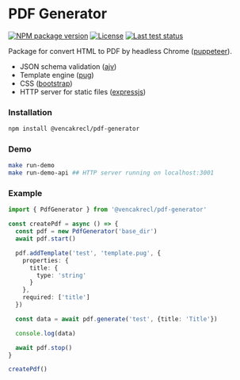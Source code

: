 # PDF Generator

[![NPM package version][npm]](https://www.npmjs.com/package/@vencakrecl/pdf-generator)
[![License][license]](https://github.com/VencaKrecl/pdf-generator/blob/master/LICENSE)
[![Last test status][build]](https://github.com/VencaKrecl/pdf-generator/actions?query=workflow%3ACI)

Package for convert HTML to PDF by headless Chrome ([puppeteer](https://github.com/puppeteer/puppeteer)).

* JSON schema validation ([ajv](https://github.com/epoberezkin/ajv))
* Template engine ([pug](https://github.com/pugjs/pug))
* CSS ([bootstrap](https://github.com/twbs/bootstrap))
* HTTP server for static files ([expressjs](https://github.com/expressjs/expressjs.com))

### Installation
```bash
npm install @vencakrecl/pdf-generator
```

### Demo
```bash
make run-demo
make run-demo-api ## HTTP server running on localhost:3001
```

### Example
```typescript
import { PdfGenerator } from '@vencakrecl/pdf-generator'

const createPdf = async () => {
  const pdf = new PdfGenerator('base_dir')
  await pdf.start()

  pdf.addTemplate('test', 'template.pug', {
    properties: {
      title: {
        type: 'string'
      }
    },
    required: ['title']
  })

  const data = await pdf.generate('test', {title: 'Title'})

  console.log(data)

  await pdf.stop()
}

createPdf()
```

[npm]: https://img.shields.io/npm/v/@vencakrecl/pdf-generator.svg?style=flat-square
[license]: https://img.shields.io/npm/l/@vencakrecl/pdf-generator.svg?style=flat-square
[build]: https://img.shields.io/github/workflow/status/VencaKrecl/pdf-generator/CI
